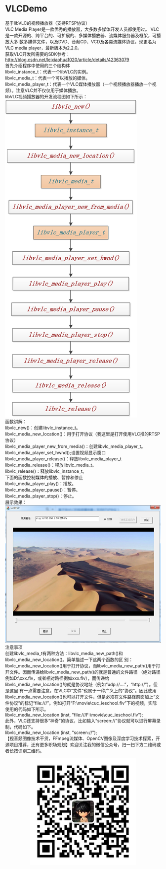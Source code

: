 # VLCDemo
基于libVLC的视频播放器（支持RTSP协议）        
VLC Media Player是一款优秀的播放器，大多数多媒体开发人员都使用过。 VLC是一款开源的、跨平台的、可扩展的、多媒体播放器、流媒体服务器及框架，可播放大多        数多媒体文件，以及DVD、音频CD、VCD及各类流媒体协议，现更名为VLC media player，最新版本为2.2.0。              
获取VLC开发所需要的SDK参考：http://blog.csdn.net/leixiaohua1020/article/details/42363079           
首先介绍程序中使用的三个结构体                  
libvlc_instance_t：代表一个libVLC的实例。              
libvlc_media_t：代表一个可以播放的媒体。         
libvlc_media_player_t：代表一个VLC媒体播放器（一个视频播放器播放一个视频）。注意VLC并不仅仅用于媒体播放。              
libVLC视频播放器的开发流程图如下所示：       
![image1](https://github.com/DaveBobo/VLCDemo/blob/master/Screenshots/vlc1.png)                                               
函数讲解：                                   
libvlc_new()：创建libvlc_instance_t。                      
libvlc_media_new_location()：用于打开协议（我这里是打开使用VLC推的RTSP协议）                            
libvlc_media_player_new_from_media()：创建libvlc_media_player_t。                           
libvlc_media_player_set_hwnd();设置视频显示窗口                       
libvlc_media_player_release()：释放libvlc_media_player_t                  
libvlc_media_release()：释放libvlc_media_t。                                
libvlc_release()：释放libvlc_instance_t。                                       
下面的函数控制媒体的播放、暂停和停止                  
libvlc_media_player_play()：播放。                               
libvlc_media_player_pause()：暂停。                     
libvlc_media_player_stop()：停止。                
展示效果：                                                       
![image1](https://github.com/DaveBobo/VLCDemo/blob/master/Screenshots/vlc2.jpg)                                         
注意事项                                         
创建libvlc_media_t有两种方法：libvlc_media_new_path()和libvlc_media_new_location()。简单描述一下这两个函数的区                                        别：libvlc_media_new_location()用于打开协议，而libvlc_media_new_path()用于打开文件。因而传递给libvlc_media_new_path()的就是普通的文件路径            （绝对路径例如D:\xxx.flv，或者相对路径例如xxx.flv），而传递给libvlc_media_new_location()的就是协议地址（例如“udp://….”，“http://”）。但是这里          有一点需要注意，在VLC中“文件”也属于一种广义上的“协议”。因此使用libvlc_media_new_location()也可以打开文件，但是必须在文件路径前面加上“文件协议”的标记“file:///”。例如打开“F:\movie\cuc_ieschool.flv”下的视频，实际使用的代码如下所示。                          
libvlc_media_new_location (inst, "file:///F:\\movie\\cuc_ieschool.flv");                         
此外，VLC还支持很多“神奇”的协议，比如输入“screen://”协议就可以进行屏幕录制，代码如下。                          
libvlc_media_new_location (inst, "screen://");                                 
【视音频图像技术干货，FFmpeg流媒体、OpenCV图像及深度学习技术探索，开源项目推荐，还有更多职场规划】欢迎关注我的微信公众号，扫一扫下方二维码或者长按识别二维码。                    
<div align=center><img src="https://github.com/DaveBobo/RtspPlayer/blob/master/Screenshots/wx.jpg"/></div>

